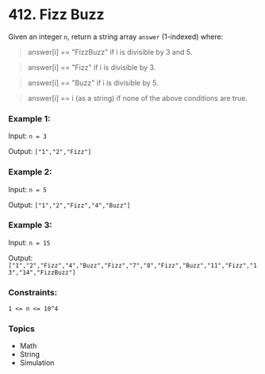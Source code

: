 # 412. Fizz Buzz

Given an integer `n`, return a string array `answer` (1-indexed) where:

> answer[i] == "FizzBuzz" if i is divisible by 3 and 5.

> answer[i] == "Fizz" if i is divisible by 3.

> answer[i] == "Buzz" if i is divisible by 5.

> answer[i] == i (as a string) if none of the above conditions are true.
 

### Example 1:

Input: `n = 3`

Output: `["1","2","Fizz"]`


### Example 2:

Input: `n = 5`

Output: `["1","2","Fizz","4","Buzz"]`


### Example 3:

Input: `n = 15`

Output: `["1","2","Fizz","4","Buzz","Fizz","7","8","Fizz","Buzz","11","Fizz","13","14","FizzBuzz"]`
 

### Constraints:

`1 <= n <= 10^4`


### Topics
- Math
- String
- Simulation
